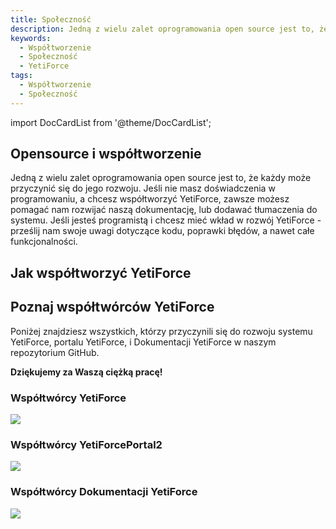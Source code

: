 ```yaml
---
title: Społeczność
description: Jedną z wielu zalet oprogramowania open source jest to, że każdy może przyczynić się do jego rozwoju.
keywords:
  - Współtworzenie
  - Społeczność
  - YetiForce
tags:
  - Współtworzenie
  - Społeczność
---
```


import DocCardList from '@theme/DocCardList';

## Opensource i współtworzenie

Jedną z wielu zalet oprogramowania open source jest to, że każdy może przyczynić się do jego rozwoju. Jeśli nie masz doświadczenia w programowaniu, a chcesz współtworzyć YetiForce, zawsze możesz pomagać nam rozwijać naszą dokumentację, lub dodawać tłumaczenia do systemu. Jeśli jesteś programistą i chcesz mieć wkład w rozwój YetiForce - prześlij nam swoje uwagi dotyczące kodu, poprawki błędów, a nawet całe funkcjonalności.

## Jak współtworzyć YetiForce

<DocCardList />

## Poznaj współtwórców YetiForce

Poniżej znajdziesz wszystkich, którzy przyczynili się do rozwoju systemu YetiForce, portalu YetiForce, i Dokumentacji YetiForce w naszym repozytorium GitHub.

**Dziękujemy za Waszą ciężką pracę!**

### Współtwórcy YetiForce

<a class="no-shadow" href="https://github.com/YetiForceCompany/YetiForceCRM/graphs/contributors">
    <img src="https://contrib.rocks/image?repo=YetiForceCompany/YetiForceCRM"   />
</a>

### Współtwórcy YetiForcePortal2

<a class="no-shadow" href="https://github.com/YetiForceCompany/YetiForcePortal2/graphs/contributors">
    <img src="https://contrib.rocks/image?repo=YetiForceCompany/YetiForcePortal2"  />
</a>

### Współtwórcy Dokumentacji YetiForce

<a class="no-shadow" href="https://github.com/YetiForceCompany/YetiForceDoc/graphs/contributors">
    <img src="https://contrib.rocks/image?repo=YetiForceCompany/YetiForceDoc"  />
</a>

